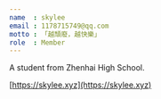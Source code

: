 ```yaml
---
name  : skylee
email : 1178715749@qq.com
motto : 「越頹廢，越快樂」
role  : Member
---
```


A student from Zhenhai High School.

[https://skylee.xyz](https://skylee.xyz)